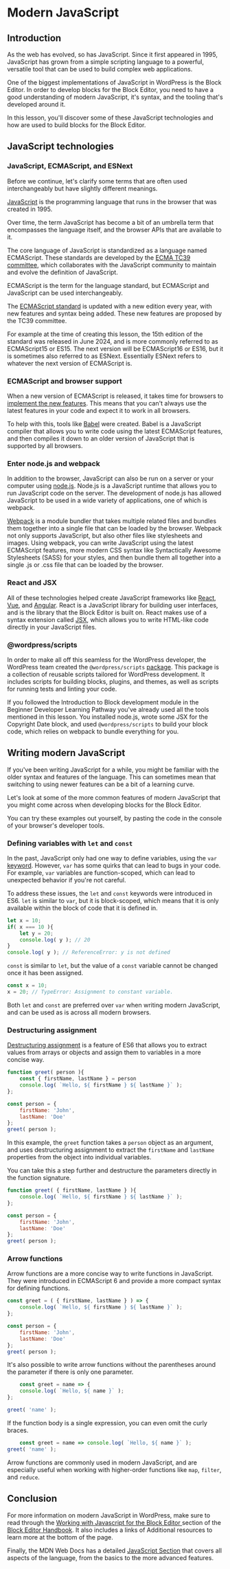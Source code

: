 # Modern JavaScript

## Introduction

As the web has evolved, so has JavaScript. Since it first appeared in 1995, JavaScript has grown from a simple scripting language to a powerful, versatile tool that can be used to build complex web applications. 

One of the biggest implementations of JavaScript in WordPress is the Block Editor. In order to develop blocks for the Block Editor, you need to have a good understanding of modern JavaScript, it's syntax, and the tooling that's developed around it.

In this lesson, you'll discover some of these JavaScript technologies and how are used to build blocks for the Block Editor.

## JavaScript technologies

### JavaScript, ECMAScript, and ESNext

Before we continue, let's clarify some terms that are often used interchangeably but have slightly different meanings.

[JavaScript](https://developer.mozilla.org/en-US/docs/Web/JavaScript) is the programming language that runs in the browser that was created in 1995. 

Over time, the term JavaScript has become a bit of an umbrella term that encompasses the language itself, and the browser APIs that are available to it.

The core language of JavaScript is standardized as a language named ECMAScript. These standards are developed by the [ECMA TC39 committee](https://tc39.es/), which collaborates with the JavaScript community to maintain and evolve the definition of JavaScript. 

ECMAScript is the term for the language standard, but ECMAScript and JavaScript can be used interchangeably.

The [ECMAScript standard](https://ecma-international.org/publications-and-standards/standards/ecma-262/) is updated with a new edition every year, with new features and syntax being added. These new features are proposed by the TC39 committee. 

For example at the time of creating this lesson, the 15th edition of the standard was released in June 2024, and is more commonly referred to as ECMAScript15 or ES15. The next version will be ECMAScript16 or ES16, but it is sometimes also referred to as ESNext. Essentially ESNext refers to whatever the next version of ECMAScript is.

### ECMAScript and browser support

When a new version of ECMAScript is released, it takes time for browsers to [implement the new features](https://caniuse.com/?search=view%20transitions). This means that you can't always use the latest features in your code and expect it to work in all browsers.

To help with this, tools like [Babel](https://babeljs.io) were created. Babel is a JavaScript compiler that allows you to write code using the latest ECMAScript features, and then compiles it down to an older version of JavaScript that is supported by all browsers.

### Enter node.js and webpack

In addition to the browser, JavaScript can also be run on a server or your computer using [node.js](https://nodejs.org). Node.js is a JavaScript runtime that allows you to run JavaScript code on the server. The development of node.js has allowed JavaScript to be used in a wide variety of applications, one of which is webpack.

[Webpack](https://webpack.js.org/) is a module bundler that takes multiple related files and bundles them together into a single file that can be loaded by the browser. Webpack not only supports JavaScript, but also other files like stylesheets and images. Using webpack, you can write JavaScript using the latest ECMAScript features, more modern CSS syntax like Syntactically Awesome Stylesheets (SASS) for your styles, and then bundle them all together into a single .js or .css file that can be loaded by the browser.

### React and JSX

All of these technologies helped create JavaScript frameworks like [React](https://react.dev/), [Vue](https://vuejs.org/), and [Angular](https://angular.dev/). React is a JavaScript library for building user interfaces, and is the library that the Block Editor is built on. React makes use of a syntax extension called [JSX](https://react.dev/learn/writing-markup-with-jsx), which allows you to write HTML-like code directly in your JavaScript files.

### @wordpress/scripts

In order to make all off this seamless for the WordPress developer, the WordPress team created the `@wordpress/scripts` [package](https://developer.wordpress.org/block-editor/reference-guides/packages/packages-scripts/). This package is a collection of reusable scripts tailored for WordPress development. It includes scripts for building blocks, plugins, and themes, as well as scripts for running tests and linting your code.

If you followed the Introduction to Block development module in the Beginner Developer Learning Pathway you've already used all the tools mentioned in this lesson. You installed node.js, wrote some JSX for the Copyright Date block, and used `@wordpress/scripts` to build your block code, which relies on webpack to bundle everything for you. 

## Writing modern JavaScript

If you've been writing JavaScript for a while, you might be familiar with the older syntax and features of the language. This can sometimes mean that switching to using newer features can be a bit of a learning curve.

Let's look at some of the more common features of modern JavaScript that you might come across when developing blocks for the Block Editor.

You can try these examples out yourself, by pasting the code in the console of your browser's developer tools.

### Defining variables with `let` and `const`

In the past, JavaScript only had one way to define variables, using the `var` [keyword](https://developer.mozilla.org/en-US/docs/Web/JavaScript/Reference/Statements/var). However, `var` has some quirks that can lead to bugs in your code. For example, `var` variables are function-scoped, which can lead to unexpected behavior if you're not careful.

To address these issues, the `let` and `const` keywords were introduced in ES6. `let` is similar to `var`, but it is block-scoped, which means that it is only available within the block of code that it is defined in.

```js
let x = 10;
if( x === 10 ){
	let y = 20;
	console.log( y ); // 20
}
console.log( y ); // ReferenceError: y is not defined
```

`const` is similar to `let`, but the value of a `const` variable cannot be changed once it has been assigned.

```js
const x = 10;
x = 20; // TypeError: Assignment to constant variable.
```

Both `let` and `const` are preferred over `var` when writing modern JavaScript, and can be used as is across all modern browsers.
    
### Destructuring assignment

[Destructuring assignment](https://developer.mozilla.org/en-US/docs/Web/JavaScript/Reference/Operators/Destructuring_assignment) is a feature of ES6 that allows you to extract values from arrays or objects and assign them to variables in a more concise way.

```js
function greet( person ){
	const { firstName, lastName } = person
	console.log( `Hello, ${ firstName } ${ lastName }` );
};

const person = {
	firstName: 'John',
	lastName: 'Doe'
};
greet( person );
```

In this example, the `greet` function takes a `person` object as an argument, and uses destructuring assignment to extract the `firstName` and `lastName` properties from the object into individual variables.

You can take this a step further and destructure the parameters directly in the function signature.

```js
function greet( { firstName, lastName } ){
	console.log( `Hello, ${ firstName } ${ lastName }` );
};

const person = {
	firstName: 'John',
	lastName: 'Doe'
};
greet( person );
```

### Arrow functions

Arrow functions are a more concise way to write functions in JavaScript. They were introduced in ECMAScript 6 and provide a more compact syntax for defining functions.

```js
const greet = ( { firstName, lastName } ) => {
	console.log( `Hello, ${ firstName } ${ lastName }` );
};

const person = {
	firstName: 'John',
	lastName: 'Doe'
};
greet( person );
```

It's also possible to write arrow functions without the parentheses around the parameter if there is only one parameter.

```js
	const greet = name => {
	console.log( `Hello, ${ name }` );
};

greet( 'name' );
```

If the function body is a single expression, you can even omit the curly braces.

```js
	const greet = name => console.log( `Hello, ${ name }` );
greet( 'name' );
```

Arrow functions are commonly used in modern JavaScript, and are especially useful when working with higher-order functions like `map`, `filter`, and `reduce`.

## Conclusion

For more information on modern JavaScript in WordPress, make sure to read through the [Working with Javascript for the Block Editor ](https://developer.wordpress.org/block-editor/getting-started/fundamentals/javascript-in-the-block-editor/) section of the [Block Editor Handbook](https://developer.wordpress.org/block-editor/). It also includes a links of Additional resources to learn more at the bottom of the page.

Finally, the MDN Web Docs has a detailed [JavaScript Section](https://developer.mozilla.org/en-US/docs/Web/JavaScript) that covers all aspects of the language, from the basics to the more advanced features.